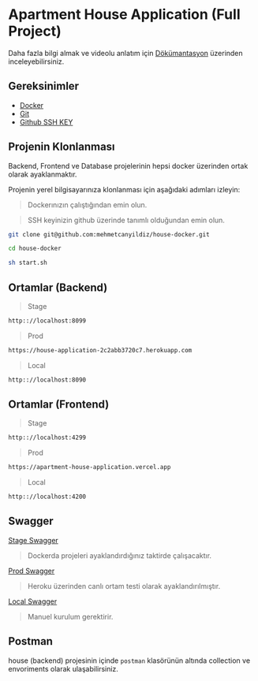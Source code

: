 # Apartment House Application (Full Project)

Daha fazla bilgi almak ve videolu anlatım için [Dökümantasyon](https://docs.google.com/document/d/145fFq26fFDDY66AfRr_GZQFYlj1ixM7VCytUoImeVkg) üzerinden inceleyebilirsiniz.

## Gereksinimler

- [Docker](https://www.docker.com/products/docker-desktop/)
- [Git](https://git-scm.com/downloads)
- [Github SSH KEY](https://www.youtube.com/watch?v=YIDBZ8ZQ25g)

## Projenin Klonlanması

Backend, Frontend ve Database projelerinin hepsi docker üzerinden ortak olarak ayaklanmaktır.

Projenin yerel bilgisayarınıza klonlanması için aşağıdaki adımları izleyin:

>Dockerınızın çalıştığından emin olun.

>SSH keyinizin github üzerinde tanımlı olduğundan emin olun.

```sh
git clone git@github.com:mehmetcanyildiz/house-docker.git

cd house-docker

sh start.sh
```

## Ortamlar (Backend)

 > Stage
 ```sh
http:://localhost:8099
```

 > Prod
 ```sh
https://house-application-2c2abb3720c7.herokuapp.com
```

 > Local
 ```sh
http:://localhost:8090
```

## Ortamlar (Frontend)

 > Stage
 ```sh
http:://localhost:4299
```

 > Prod
 ```sh
https://apartment-house-application.vercel.app
```

 > Local
 ```sh
http:://localhost:4200
```

## Swagger

[Stage Swagger](http:://localhost:8099/swagger-ui/index.html)

  > Dockerda projeleri ayaklandırdığınız taktirde çalışacaktır.

[Prod Swagger](https://house-application-2c2abb3720c7.herokuapp.com/swagger-ui/index.html) 

  > Heroku üzerinden canlı ortam testi olarak ayaklandırılmıştır.

[Local Swagger](http:://localhost:8090/swagger-ui/index.html)

 > Manuel kurulum gerektirir.

## Postman

house (backend) projesinin içinde ```postman``` klasörünün altında collection ve envoriments olarak ulaşabilirsiniz.
